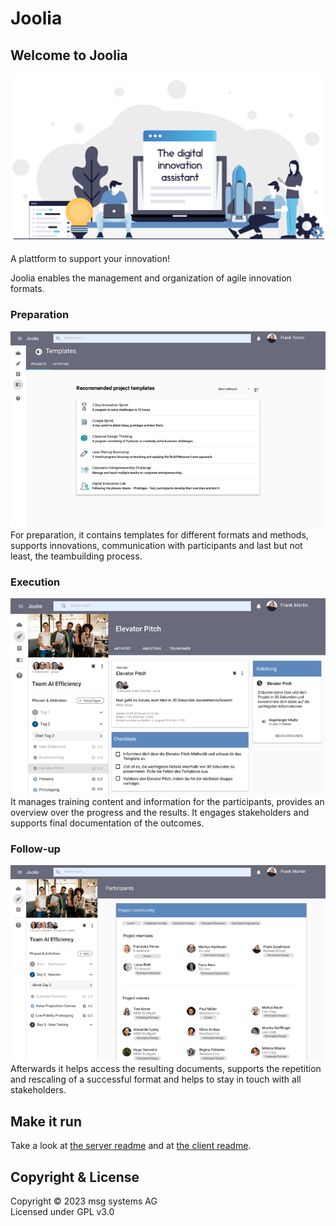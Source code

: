 # Joolia

## Welcome to Joolia
![Joolia Welcome picture](./public/welcome.png)

A plattform to support your innovation!

Joolia enables the management and organization of agile innovation formats.

### Preparation
![Preparation picture](./public/preparation.png)  
For preparation, it contains templates for different formats and methods, supports
innovations, communication with participants and last but not least, the teambuilding
process.  

### Execution
![Execution picture](./public/execution.png)  
It manages training content and information for the participants, provides an overview
over the progress and the results. It engages stakeholders and supports final documentation of the outcomes.


### Follow-up
![Afterwards picture](./public/afterwards.png)  
Afterwards it helps access the resulting documents, supports the repetition and rescaling of a successful format
and helps to stay in touch with all stakeholders.

## Make it run

Take a look at [the server readme](joolia-server/README.md) and at [the client readme](joolia-client/README.md).

## Copyright & License
Copyright © 2023 msg systems AG  
Licensed under GPL v3.0
